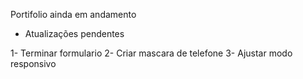 Portifolio ainda em andamento

* Atualizações pendentes

1- Terminar formulario
2- Criar mascara de telefone
3- Ajustar modo responsivo
